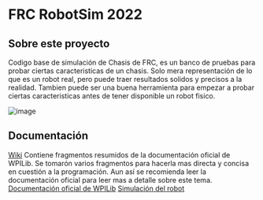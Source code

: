 # FRC RobotSim 2022
## Sobre este proyecto
Codigo base de simulación de Chasis de FRC, es un banco de pruebas para probar ciertas caracteristicas de un chasis. Solo mera representación de lo que es un robot real, pero puede traer resultados solidos y precisos a la realidad. Tambien puede ser una buena herramienta para empezar a probar ciertas caracteristicas antes de tener disponible un robot fisico.

![image](https://user-images.githubusercontent.com/91162718/198927036-3d784671-3ad7-4740-a602-afcb7c491b13.png)


## Documentación
[Wiki](https://github.com/DiegoLolzano/FRCRobotSim-2022/wiki) Contiene fragmentos resumidos de la documentación oficial de WPILib. Se tomarón varios fragmentos para hacerla mas directa y concisa en cuestión a la programación.
Aun así se recomienda leer la documentación oficial para leer mas a detalle sobre este tema. 
[Documentación oficial de WPILib](https://docs.wpilib.org/es/stable/index.html)
[Simulación del robot](https://docs.wpilib.org/es/stable/docs/software/wpilib-tools/robot-simulation/index.html)

